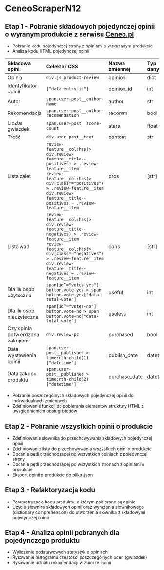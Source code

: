 # CeneoScraperN12
## Etap 1 - Pobranie składowych pojedynczej opinii o wyranym produkcie z serwisu [Ceneo.pl](https://www.ceneo.pl/)
* Pobranie kodu pojedynczej strony z opiniami o wskazanym produkcie
* Analiza kodu HTML pojedynczej opinii

|Składowa opinii|Celektor CSS|Nazwa zmiennej|Typ danych|
|:--------------|:-----------|:-------------|:---------|
|Opinia|`div.js_product-review`|opinion|dict|
|Identyfikator opinii|`["data-entry-id"]`|opinion_id|int|
|Autor|`span.user-post__author-name`|author|str|
|Rekomendacja|`span.user-post__author-recomendation`|recomm|bool|
|Liczba gwiazdek|`span.user-post__score-count`|stars|float|
|Treść|`div.user-post__text`|content|str|
|Lista zalet|`review-feature__col:has(> div.review-feature__title--positives) > .review-feature__item` <br> `review-feature__col:has(> div[class*="positives") > .review-feature__item` <br> `div.review-feature__title--positives ~ .review-feature__item`|pros|\[str\]|
|Lista wad|`review-feature__col:has(> div.review-feature__title--negatives) > .review-feature__item` <br> `review-feature__col:has(> div[class*="negatives") > .review-feature__item` <br> `div.review-feature__title--negatives ~ .review-feature__item`|cons|\[str\]|
|Dla ilu osób użyteczna|`span[id^="votes-yes"]` <br> `button.vote-yes > span` <br> `button.vote-yes["data-total-vote"]`|useful|int|
|Dla ilu osób nieużyteczna|`span[id^="votes-no"]` <br> `button.vote-no > span` <br> `button.vote-no["data-total-vote"]`|useless|int|
|Czy opinia potwierdzona zakupem|`div.review-pz`|purchased|bool|
|Data wystawienia opinii|`span.user-post__published > time:nth-child(1)["datetime"]`|publish_date|datetime|
|Data zakupu produktu|`span.user-post__published > time:nth-child(2)["datetime"]`|purchase_date|datetime|

* Pobranie poszczególnych składowych pojedynczej opinii do indywidualnych zmiennych
* Zdefiniowanie funkcji do pobierania elementow struktury HTML z uwzględnieniem obsługi błedów

## Etap 2 - Pobranie wszystkich opinii o produkcie
* Zdefiniowanie słownika do przechowywania składowych pojedynczej opinii
* Zdefiniowanie listy do przechowywania wszystkich opini o produkcie
* Dodanie pętli przechodzącej po wszystkich opiniach z pojedynczej strony
* Dodanie pętli przechodzącej po wszystkich stronach z opiniami o produkcie
* Eksport opinii o produkcie do pliku .json

## Etap 3 - Refaktoryzacja kodu
* Parametryzacja kodu produktu, o którym pobierane są opinie
* Użycie słownika składowych opinii oraz wyrażenia słownikowego (dictionary comprehension) do utworzenia słownika z składowymi pojedynczej opinii

## Etap 4  - Analiza opinii pobranych dla pojedynczego produktu
* Wyliczenie podstawowych statystyk o opiniach
* Rysowanie histogramu czestości poszczególnych ocen (gwiazdek)
* Rysowanie udziału rekomendacji w zbiorze opinii